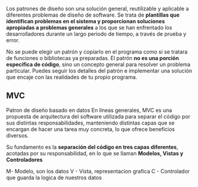 Los patrones de diseño son una solución general, reutilizable y aplicable a diferentes problemas de diseño de software. Se trata de **plantillas que identifican problemas en el sistema y proporcionan soluciones apropiadas a problemas generales** a los que se han enfrentado los desarrolladores durante un largo periodo de tiempo, a través de prueba y error.

No se puede elegir un patrón y copiarlo en el programa como si se tratara de funciones o bibliotecas ya preparadas. El patrón **no es una porción específica de código**, sino un concepto general para resolver un problema particular. Puedes seguir los detalles del patrón e implementar una solución que encaje con las realidades de tu propio programa.

## MVC

Patron de diseño basado en datos
En líneas generales, MVC es una propuesta de arquitectura del software utilizada para separar el código por sus distintas responsabilidades, manteniendo distintas capas que se encargan de hacer una tarea muy concreta, lo que ofrece beneficios diversos.

Su fundamento es la **separación del código en tres capas diferentes**, acotadas por su responsabilidad, en lo que se llaman **Modelos, Vistas y Controladores**

M- Modelo, son los datos
V - Vista, representacion grafica
C - Controlador que guarda la logica de nuestros datos